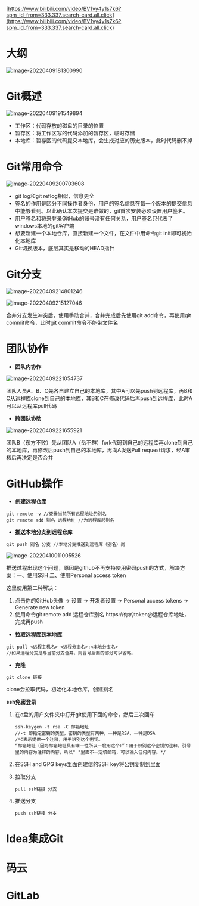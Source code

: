 [https://www.bilibili.com/video/BV1vy4y1s7k6?spm_id_from=333.337.search-card.all.click](https://www.bilibili.com/video/BV1vy4y1s7k6?spm_id_from=333.337.search-card.all.click)

# 大纲

![image-20220409181300990](C:\Users\Administrator\AppData\Roaming\Typora\typora-user-images\image-20220409181300990.png)





# Git概述

![image-20220409191549894](https://raw.githubusercontent.com/zefenghuang/noteimage/master/image-20220409191549894.png)

- 工作区：代码存放的磁盘的目录的位置
- 暂存区：将工作区写的代码添加的暂存区，临时存储
- 本地库：暂存区的代码提交本地库，会生成对应的历史版本，此时代码删不掉





# Git常用命令

![image-20220409200703608](C:\Users\Administrator\AppData\Roaming\Typora\typora-user-images\image-20220409200703608.png)

- git log和git reflog相似，信息更全
- 签名的作用是区分不同操作者身份，用户的签名信息在每一个版本的提交信息中能够看到。以此确认本次提交是谁做的，git首次安装必须设置用户签名。
- 用户签名和将来登录GitHub的账号没有任何关系，用户签名只代表了windows本地的git客户端
- 想要新建一个本地仓库，直接新建一个文件，在文件中用命令git init即可初始化本地库
- Git切换版本，底层其实是移动的HEAD指针





# Git分支

![image-20220409214801246](C:\Users\Administrator\AppData\Roaming\Typora\typora-user-images\image-20220409214801246.png)

![image-20220409215127046](C:\Users\Administrator\AppData\Roaming\Typora\typora-user-images\image-20220409215127046.png)

合并分支发生冲突后，使用手动合并，合并完成后先使用git add命令，再使用git commit命令，此时git commit命令不能带文件名





# 团队协作

- **团队内协作**

![image-20220409221054737](C:\Users\Administrator\AppData\Roaming\Typora\typora-user-images\image-20220409221054737.png)

团队人员A、B、C先各自建立自己的本地库，其中A可以先push到远程库，再B和C从远程库clone到自己的本地库，其B和C在修改代码后再push到远程库，此时A可以从远程库pull代码

- **跨团队协助**

![image-20220409221655921](C:\Users\Administrator\AppData\Roaming\Typora\typora-user-images\image-20220409221655921.png)

团队B（东方不败）先从团队A（岳不群）fork代码到自己的远程库再clone到自己的本地库，再修改后push到自己的本地库，再向A发送Pull request请求，经A审核后再决定是否合并





# GitHub操作

- **创建远程仓库**

```
git remote -v //查看当前所有远程地址的别名
git remote add 别名 远程地址 //为远程库起别名
```

- **推送本地分支到远程仓库**

```
git push 别名 分支 //本地分支推送到远程库（别名）尚
```

![image-20220410011005526](C:\Users\Administrator\AppData\Roaming\Typora\typora-user-images\image-20220410011005526.png)

推送过程出现这个问题，原因是github不再支持使用密码push的方式，解决方案：一、使用SSH  二、使用Personal access token

这里使用第二种解决：

1. 点击你的GitHub头像 -> 设置 -> 开发者设置 -> Personal access tokens -> Generate new token
2. 使用命令git remote add 远程仓库别名 https://你的token@远程仓库地址，完成再push

- **拉取远程库到本地库**

```
git pull <远程主机名> <远程分支名>:<本地分支名>
//如果远程分支是与当前分支合并，则冒号后面的部分可以省略。
```

- **克隆**

```
git clone 链接
```

clone会拉取代码，初始化本地仓库，创建别名

**ssh免密登录**

1. 在c盘的用户文件夹中打开git使用下面的命令，然后三次回车

   ```
   ssh-keygen -t rsa -C 邮箱地址
   //-t 即指定密钥的类型，密钥的类型有两种，一种是RSA，一种是DSA
   /*C表示提供一个注释，用于识别这个密钥。
   “邮箱地址（因为邮箱地址具有唯一性所以一般用这个）”：用于识别这个密钥的注释，引号里的内容为注释的内容，所以" "里面不一定填邮箱，可以输入任何内容。*/
   ```

2. 在SSH and GPG keys里面创建信的SSH key将公钥复制到里面

3. 拉取分支

   ```
   pull ssh链接 分支
   ```

4. 推送分支

   ```
   push ssh链接 分支
   ```





# Idea集成Git







# 码云







# GitLab